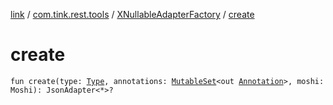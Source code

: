 [link](../../index.md) / [com.tink.rest.tools](../index.md) / [XNullableAdapterFactory](index.md) / [create](./create.md)

# create

`fun create(type: `[`Type`](https://docs.oracle.com/javase/6/docs/api/java/lang/reflect/Type.html)`, annotations: `[`MutableSet`](https://kotlinlang.org/api/latest/jvm/stdlib/kotlin.collections/-mutable-set/index.html)`<out `[`Annotation`](https://kotlinlang.org/api/latest/jvm/stdlib/kotlin/-annotation/index.html)`>, moshi: Moshi): JsonAdapter<*>?`